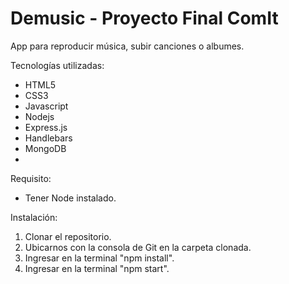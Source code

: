 # Demusic - Proyecto Final ComIt

App para reproducir música, subir canciones o albumes.

Tecnologías utilizadas:

* HTML5
* CSS3
* Javascript
* Nodejs
* Express.js
* Handlebars
* MongoDB
* 

Requisito:
- Tener Node instalado.

Instalación:
1. Clonar el repositorio.
2. Ubicarnos con la consola de Git en la carpeta clonada.
3. Ingresar en la terminal "npm install".
4. Ingresar en la terminal "npm start".



